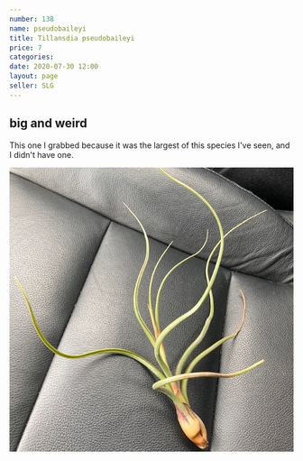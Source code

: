```yaml
---
number: 138
name: pseudobaileyi
title: Tillansdia pseudobaileyi
price: 7
categories: 
date: 2020-07-30 12:00
layout: page
seller: SLG
---
```

## big and weird

This one I grabbed because it was the largest of this species I've seen, and I didn't have one. 

!["Tillandsia pseudobaileyi"](/i/IMG_0478.jpeg "Tillandsia pseudobaileyi")
